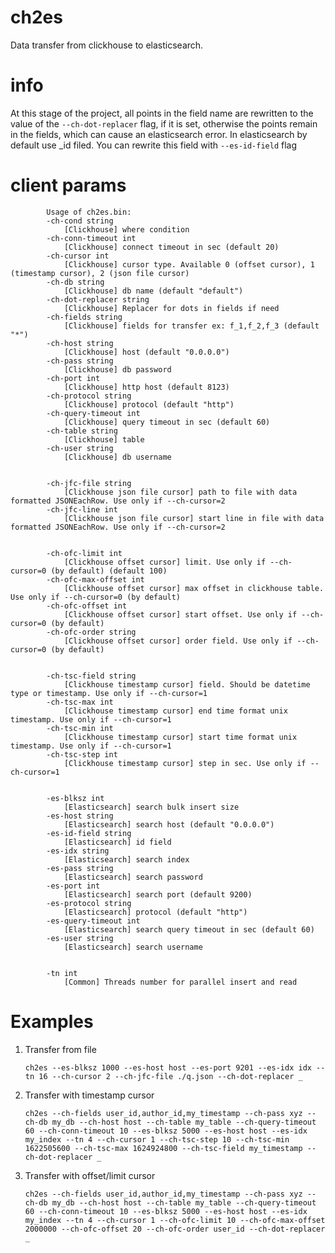 # ch2es

Data transfer from clickhouse to elasticsearch.

# info

At this stage of the project, all points in the field name are rewritten to the value of the `--ch-dot-replacer` flag,
 if it is set, otherwise the points remain in the fields, which can cause an elasticsearch error. 
In elasticsearch by default use _id filed. You can rewrite this field with `--es-id-field` flag

# client params
```
        Usage of ch2es.bin:
        -ch-cond string
            [Clickhouse] where condition
        -ch-conn-timeout int
            [Clickhouse] connect timeout in sec (default 20)
        -ch-cursor int
            [Clickhouse] cursor type. Available 0 (offset cursor), 1 (timestamp cursor), 2 (json file cursor)
        -ch-db string
            [Clickhouse] db name (default "default")
        -ch-dot-replacer string
            [Clickhouse] Replacer for dots in fields if need
        -ch-fields string
            [Clickhouse] fields for transfer ex: f_1,f_2,f_3 (default "*")
        -ch-host string
            [Clickhouse] host (default "0.0.0.0")
        -ch-pass string
            [Clickhouse] db password
        -ch-port int
            [Clickhouse] http host (default 8123)
        -ch-protocol string
            [Clickhouse] protocol (default "http")
        -ch-query-timeout int
            [Clickhouse] query timeout in sec (default 60)
        -ch-table string
            [Clickhouse] table            
        -ch-user string
            [Clickhouse] db username
            
            
        -ch-jfc-file string
            [Clickhouse json file cursor] path to file with data formatted JSONEachRow. Use only if --ch-cursor=2
        -ch-jfc-line int
            [Clickhouse json file cursor] start line in file with data formatted JSONEachRow. Use only if --ch-cursor=2
            
            
        -ch-ofc-limit int
            [Clickhouse offset cursor] limit. Use only if --ch-cursor=0 (by default) (default 100)
        -ch-ofc-max-offset int
            [Clickhouse offset cursor] max offset in clickhouse table. Use only if --ch-cursor=0 (by default)
        -ch-ofc-offset int
            [Clickhouse offset cursor] start offset. Use only if --ch-cursor=0 (by default)
        -ch-ofc-order string
            [Clickhouse offset cursor] order field. Use only if --ch-cursor=0 (by default)
            
            
        -ch-tsc-field string
            [Clickhouse timestamp cursor] field. Should be datetime type or timestamp. Use only if --ch-cursor=1
        -ch-tsc-max int
            [Clickhouse timestamp cursor] end time format unix timestamp. Use only if --ch-cursor=1
        -ch-tsc-min int
            [Clickhouse timestamp cursor] start time format unix timestamp. Use only if --ch-cursor=1
        -ch-tsc-step int
            [Clickhouse timestamp cursor] step in sec. Use only if --ch-cursor=1
            

        -es-blksz int
            [Elasticsearch] search bulk insert size
        -es-host string
            [Elasticsearch] search host (default "0.0.0.0")
        -es-id-field string
            [Elasticsearch] id field
        -es-idx string
            [Elasticsearch] search index
        -es-pass string
            [Elasticsearch] search password
        -es-port int
            [Elasticsearch] search port (default 9200)
        -es-protocol string
            [Elasticsearch] protocol (default "http")
        -es-query-timeout int
            [Elasticsearch] search query timeout in sec (default 60)
        -es-user string
            [Elasticsearch] search username
            
            
        -tn int
            [Common] Threads number for parallel insert and read

```

# Examples 

 1. Transfer from file
 
    `ch2es --es-blksz 1000 --es-host host --es-port 9201 --es-idx idx --tn 16 --ch-cursor 2 --ch-jfc-file ./q.json --ch-dot-replacer _`
    
 2. Transfer with timestamp cursor
 
    `ch2es --ch-fields user_id,author_id,my_timestamp --ch-pass xyz --ch-db my_db --ch-host host --ch-table my_table --ch-query-timeout 60 --ch-conn-timeout 10 --es-blksz 5000 --es-host host --es-idx my_index --tn 4 --ch-cursor 1 --ch-tsc-step 10 --ch-tsc-min 1622505600 --ch-tsc-max 1624924800 --ch-tsc-field my_timestamp --ch-dot-replacer _`
     
 3. Transfer with offset/limit cursor
 
    `ch2es --ch-fields user_id,author_id,my_timestamp --ch-pass xyz --ch-db my_db --ch-host host --ch-table my_table --ch-query-timeout 60 --ch-conn-timeout 10 --es-blksz 5000 --es-host host --es-idx my_index --tn 4 --ch-cursor 1 --ch-ofc-limit 10 --ch-ofc-max-offset 2000000 --ch-ofc-offset 20 --ch-ofc-order user_id --ch-dot-replacer _`